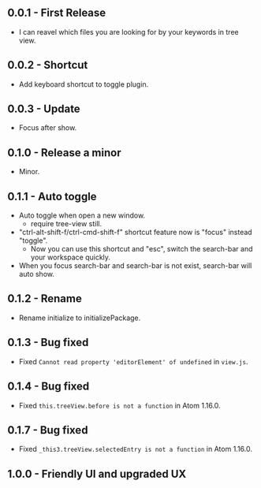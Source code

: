 ## 0.0.1 - First Release
* I can reavel which files you are looking for by your keywords in tree view.

## 0.0.2 - Shortcut
* Add keyboard shortcut to toggle plugin.

## 0.0.3 - Update
* Focus after show.

## 0.1.0 - Release a minor
* Minor.

## 0.1.1 - Auto toggle
* Auto toggle when open a new window.
    * require tree-view still.
* "ctrl-alt-shift-f/ctrl-cmd-shift-f" shortcut feature now is "focus" instead "toggle".
    * Now you can use this shortcut and "esc", switch the search-bar and your workspace quickly.
* When you focus search-bar and search-bar is not exist, search-bar will auto show.

## 0.1.2 - Rename
* Rename initialize to initializePackage.

## 0.1.3 - Bug fixed
* Fixed `Cannot read property 'editorElement' of undefined` in `view.js`.

## 0.1.4 - Bug fixed
* Fixed `this.treeView.before is not a function` in Atom 1.16.0.

## 0.1.7 - Bug fixed
* Fixed `_this3.treeView.selectedEntry is not a function` in Atom 1.16.0.

## 1.0.0 - Friendly UI and upgraded UX
